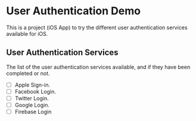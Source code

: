#  User Authentication Demo

This is a project (iOS App) to try the different user authentication services available for iOS.

## User Authentication Services

The list of the user authentication services available, and if they have been completed or not.

- [ ] Apple Sign-in.
- [ ] Facebook Login.
- [ ] Twitter Login.
- [ ] Google Login.
- [ ] Firebase Login
